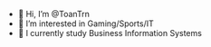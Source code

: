 - 👋 Hi, I’m @ToanTrn
- 👀 I’m interested in Gaming/Sports/IT
- 🌱 I currently study Business Information Systems

<!---
ToanTrn/ToanTrn is a ✨ special ✨ repository because its `README.md` (this file) appears on your GitHub profile.
You can click the Preview link to take a look at your changes.
- 💞️ I’m looking to collaborate on ...
- 📫 How to reach me ...
- 😄 Pronouns: ...
- ⚡ Fun fact: ...

--->
